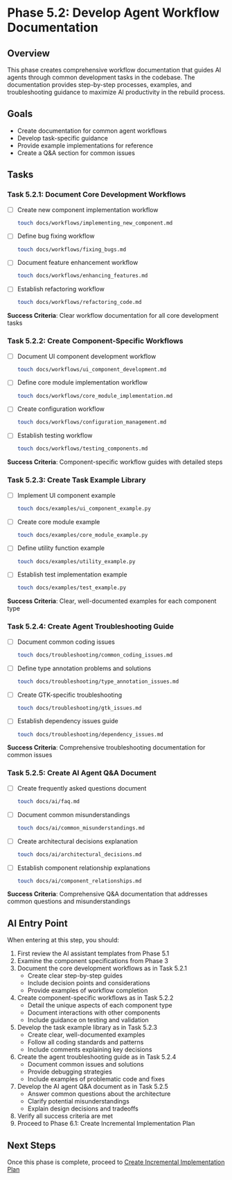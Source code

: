 # Phase 5.2: Develop Agent Workflow Documentation

## Overview
This phase creates comprehensive workflow documentation that guides AI agents through common development tasks in the codebase. The documentation provides step-by-step processes, examples, and troubleshooting guidance to maximize AI productivity in the rebuild process.

## Goals
- Create documentation for common agent workflows
- Develop task-specific guidance
- Provide example implementations for reference
- Create a Q&A section for common issues

## Tasks

### Task 5.2.1: Document Core Development Workflows
- [ ] Create new component implementation workflow
  ```bash
  touch docs/workflows/implementing_new_component.md
  ```
- [ ] Define bug fixing workflow
  ```bash
  touch docs/workflows/fixing_bugs.md
  ```
- [ ] Document feature enhancement workflow
  ```bash
  touch docs/workflows/enhancing_features.md
  ```
- [ ] Establish refactoring workflow
  ```bash
  touch docs/workflows/refactoring_code.md
  ```

**Success Criteria**: Clear workflow documentation for all core development tasks

### Task 5.2.2: Create Component-Specific Workflows
- [ ] Document UI component development workflow
  ```bash
  touch docs/workflows/ui_component_development.md
  ```
- [ ] Define core module implementation workflow
  ```bash
  touch docs/workflows/core_module_implementation.md
  ```
- [ ] Create configuration workflow
  ```bash
  touch docs/workflows/configuration_management.md
  ```
- [ ] Establish testing workflow
  ```bash
  touch docs/workflows/testing_components.md
  ```

**Success Criteria**: Component-specific workflow guides with detailed steps

### Task 5.2.3: Create Task Example Library
- [ ] Implement UI component example
  ```bash
  touch docs/examples/ui_component_example.py
  ```
- [ ] Create core module example
  ```bash
  touch docs/examples/core_module_example.py
  ```
- [ ] Define utility function example
  ```bash
  touch docs/examples/utility_example.py
  ```
- [ ] Establish test implementation example
  ```bash
  touch docs/examples/test_example.py
  ```

**Success Criteria**: Clear, well-documented examples for each component type

### Task 5.2.4: Create Agent Troubleshooting Guide
- [ ] Document common coding issues
  ```bash
  touch docs/troubleshooting/common_coding_issues.md
  ```
- [ ] Define type annotation problems and solutions
  ```bash
  touch docs/troubleshooting/type_annotation_issues.md
  ```
- [ ] Create GTK-specific troubleshooting
  ```bash
  touch docs/troubleshooting/gtk_issues.md
  ```
- [ ] Establish dependency issues guide
  ```bash
  touch docs/troubleshooting/dependency_issues.md
  ```

**Success Criteria**: Comprehensive troubleshooting documentation for common issues

### Task 5.2.5: Create AI Agent Q&A Document
- [ ] Create frequently asked questions document
  ```bash
  touch docs/ai/faq.md
  ```
- [ ] Document common misunderstandings
  ```bash
  touch docs/ai/common_misunderstandings.md
  ```
- [ ] Create architectural decisions explanation
  ```bash
  touch docs/ai/architectural_decisions.md
  ```
- [ ] Establish component relationship explanations
  ```bash
  touch docs/ai/component_relationships.md
  ```

**Success Criteria**: Comprehensive Q&A documentation that addresses common questions and misunderstandings

## AI Entry Point
When entering at this step, you should:

1. First review the AI assistant templates from Phase 5.1
2. Examine the component specifications from Phase 3
3. Document the core development workflows as in Task 5.2.1
   - Create clear step-by-step guides
   - Include decision points and considerations
   - Provide examples of workflow completion
4. Create component-specific workflows as in Task 5.2.2
   - Detail the unique aspects of each component type
   - Document interactions with other components
   - Include guidance on testing and validation
5. Develop the task example library as in Task 5.2.3
   - Create clear, well-documented examples
   - Follow all coding standards and patterns
   - Include comments explaining key decisions
6. Create the agent troubleshooting guide as in Task 5.2.4
   - Document common issues and solutions
   - Provide debugging strategies
   - Include examples of problematic code and fixes
7. Develop the AI agent Q&A document as in Task 5.2.5
   - Answer common questions about the architecture
   - Clarify potential misunderstandings
   - Explain design decisions and tradeoffs
8. Verify all success criteria are met
9. Proceed to Phase 6.1: Create Incremental Implementation Plan

## Next Steps
Once this phase is complete, proceed to [Create Incremental Implementation Plan](../06_implementation_strategy/01_implementation_sequence.md)